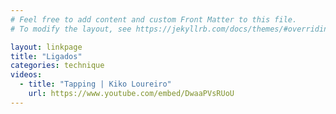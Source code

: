 ```yaml
---
# Feel free to add content and custom Front Matter to this file.
# To modify the layout, see https://jekyllrb.com/docs/themes/#overriding-theme-defaults

layout: linkpage
title: "Ligados"
categories: technique
videos:
  - title: "Tapping | Kiko Loureiro"
    url: https://www.youtube.com/embed/DwaaPVsRUoU
---
```

